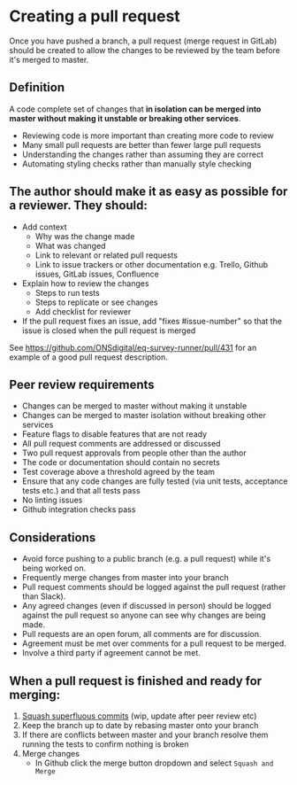 # Creating a pull request
Once you have pushed a branch, a pull request (merge request in GitLab) should be created to allow the changes to be reviewed by the team before it's merged to master.

## Definition
A code complete set of changes that **in isolation can be merged into master without making it unstable or breaking other services**.

* Reviewing code is more important than creating more code to review
* Many small pull requests are better than fewer large pull requests
* Understanding the changes rather than assuming they are correct
* Automating styling checks rather than manually style checking

## The author should make it as easy as possible for a reviewer. They should:

* Add context
  - Why was the change made
  - What was changed
  - Link to relevant or related pull requests
  - Link to issue trackers or other documentation e.g. Trello, Github issues, GitLab issues, Confluence
* Explain how to review the changes
  - Steps to run tests
  - Steps to replicate or see changes
  - Add checklist for reviewer
* If the pull request fixes an issue, add "fixes #issue-number" so that the issue is closed when the pull request is merged

See https://github.com/ONSdigital/eq-survey-runner/pull/431 for an example of a good pull request description.

## Peer review requirements
* Changes can be merged to master without making it unstable
* Changes can be merged to master isolation without breaking other services
* Feature flags to disable features that are not ready
* All pull request comments are addressed or discussed
* Two pull request approvals from people other than the author
* The code or documentation should contain no secrets
* Test coverage above a threshold agreed by the team
* Ensure that any code changes are fully tested (via unit tests, acceptance tests etc.) and that all tests pass
* No linting issues
* Github integration checks pass

## Considerations
* Avoid force pushing to a public branch (e.g. a pull request) while it's being worked on.
* Frequently merge changes from master into your branch
* Pull request comments should be logged against the pull request (rather than Slack).
* Any agreed changes (even if discussed in person) should be logged against the pull request so anyone can see why changes are being made.
* Pull requests are an open forum, all comments are for discussion.
* Agreement must be met over comments for a pull request to be merged.
* Involve a third party if agreement cannot be met.

## When a pull request is finished and ready for merging:

1. [Squash superfluous commits](squashing_commits.md) (wip, update after peer review etc)
1. Keep the branch up to date by rebasing master onto your branch
1. If there are conflicts between master and your branch resolve them running the tests to confirm nothing is broken
1. Merge changes
    - In Github click the merge button dropdown and select `Squash and Merge`
